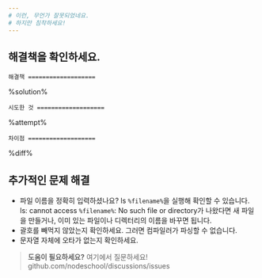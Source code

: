 ```yaml
---
# 이런, 무언가 잘못되었네요.
# 하지만 침착하세요!
---
```


## 해결책을 확인하세요.

`해결책
===================`

%solution%

`시도한 것
===================`

%attempt%

`차이점
===================`

%diff%

## 추가적인 문제 해결
 * 파일 이름을 정확히 입력하셨나요? ls `%filename%`을 실행해 확인할 수 있습니다. ls: cannot access `%filename%`: No such file or directory가 나왔다면 새 파일을 만들거나, 이미 있는 파일이나 디렉터리의 이름을 바꾸면 됩니다.
 * 괄호를 빼먹지 않았는지 확인하세요. 그러면 컴파일러가 파싱할 수 없습니다.
 * 문자열 자체에 오타가 없는지 확인하세요.

> **도움이 필요하세요?** 여기에서 질문하세요! github.com/nodeschool/discussions/issues
